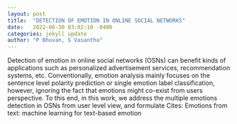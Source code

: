 ```yaml
---
layout: post
title:  "DETECTION OF EMOTION IN ONLINE SOCIAL NETWORKS"
date:   2022-06-30 03:02:10 -0400
categories: jekyll update
author: "P Bhuvan, S Vasantha"
---
```

Detection of emotion in online social networks (OSNs) can benefit kinds of applications such as personalized advertisement services, recommendation systems, etc. Conventionally, emotion analysis mainly focuses on the sentence level polarity prediction or single emotion label classification, however, ignoring the fact that emotions might co-exist from users  perspective. To this end, in this work, we address the multiple emotions detection in OSNs from user level view, and formulate 
Cites: Emotions from text: machine learning for text-based emotion